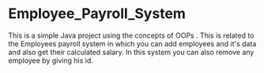 # Employee_Payroll_System
This is a simple Java project using the concepts of OOPs . This is related to the Employees payroll system in which you can add employees and it's data and also get their calculated salary. In this system you can also remove any employee by giving his id. 
